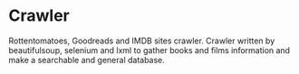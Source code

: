 # Crawler
Rottentomatoes, Goodreads  and IMDB sites crawler.
Crawler written by beautifulsoup, selenium and lxml to gather books and films information and make a searchable and general database. 
